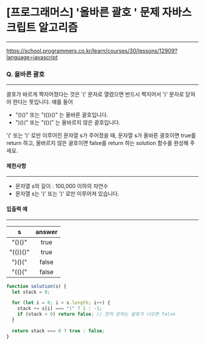 # [프로그래머스] '올바른 괄호 ' 문제 자바스크립트 알고리즘

---

https://school.programmers.co.kr/learn/courses/30/lessons/12909?language=javascript

### Q. 올바른 괄호

---

괄호가 바르게 짝지어졌다는 것은 '(' 문자로 열렸으면 반드시 짝지어서 ')' 문자로 닫혀야 한다는 뜻입니다. 예를 들어

- "()()" 또는 "(())()" 는 올바른 괄호입니다.
- ")()(" 또는 "(()(" 는 올바르지 않은 괄호입니다.

'(' 또는 ')' 로만 이루어진 문자열 s가 주어졌을 때, 문자열 s가 올바른 괄호이면 true를 return 하고, 올바르지 않은 괄호이면 false를 return 하는 solution 함수를 완성해 주세요.

#### 제한사항

---

- 문자열 s의 길이 : 100,000 이하의 자연수
- 문자열 s는 '(' 또는 ')' 로만 이루어져 있습니다.

#### 입출력 예

---

|    s     | answer |
| :------: | :----: |
|  "()()"  |  true  |
| "(())()" |  true  |
|  ")()("  | false  |
|  "(()("  | false  |

```js
function solution(s) {
  let stack = 0;

  for (let i = 0; i < s.length; i++) {
    stack += s[i] === "(" ? 1 : -1;
    if (stack < 0) return false; // 먼저 닫히는 괄호가 나오면 false
  }

  return stack === 0 ? true : false;
}
```
